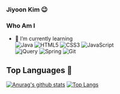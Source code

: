 ### Jiyoon Kim 😉

### Who Am I
- 🌱 I’m currently learning <br/>
![Java](https://img.shields.io/badge/java-%23ED8B00.svg?style=for-the-badge&logo=java&logoColor=white) ![HTML5](https://img.shields.io/badge/html5-%23E34F26.svg?style=for-the-badge&logo=html5&logoColor=white) ![CSS3](https://img.shields.io/badge/css3-%231572B6.svg?style=for-the-badge&logo=css3&logoColor=white) ![JavaScript](https://img.shields.io/badge/javascript-%23323330.svg?style=for-the-badge&logo=javascript&logoColor=%23F7DF1E)</br>![jQuery](https://img.shields.io/badge/jquery-%230769AD.svg?style=for-the-badge&logo=jquery&logoColor=white) ![Spring](https://img.shields.io/badge/spring-%236DB33F.svg?style=for-the-badge&logo=spring&logoColor=white) ![Git](https://img.shields.io/badge/git-%23F05033.svg?style=for-the-badge&logo=git&logoColor=white)

## Top Languages 📝

[![Anurag's github stats](https://github-readme-stats.vercel.app/api?username=hirobigbg)](https://github.com/anuraghazra/github-readme-stats)
[![Top Langs](https://github-readme-stats.vercel.app/api/top-langs/?username=hirobigbg&layout=compact)](https://github.com/anuraghazra/github-readme-stats)
